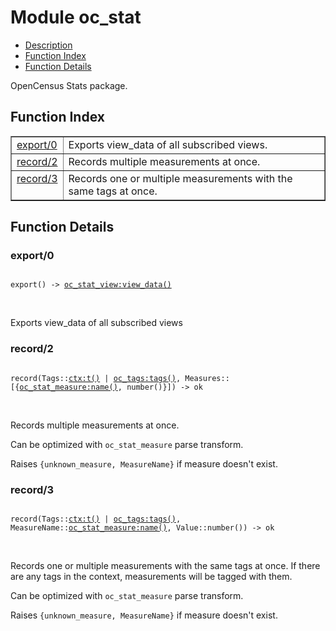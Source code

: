 

# Module oc_stat #
* [Description](#description)
* [Function Index](#index)
* [Function Details](#functions)

OpenCensus Stats package.

<a name="index"></a>

## Function Index ##


<table width="100%" border="1" cellspacing="0" cellpadding="2" summary="function index"><tr><td valign="top"><a href="#export-0">export/0</a></td><td>Exports view_data of all subscribed views.</td></tr><tr><td valign="top"><a href="#record-2">record/2</a></td><td>
Records multiple measurements at once.</td></tr><tr><td valign="top"><a href="#record-3">record/3</a></td><td>
Records one or multiple measurements with the same tags at once.</td></tr></table>


<a name="functions"></a>

## Function Details ##

<a name="export-0"></a>

### export/0 ###

<pre><code>
export() -&gt; <a href="oc_stat_view.md#type-view_data">oc_stat_view:view_data()</a>
</code></pre>
<br />

Exports view_data of all subscribed views

<a name="record-2"></a>

### record/2 ###

<pre><code>
record(Tags::<a href="ctx.md#type-t">ctx:t()</a> | <a href="oc_tags.md#type-tags">oc_tags:tags()</a>, Measures::[{<a href="oc_stat_measure.md#type-name">oc_stat_measure:name()</a>, number()}]) -&gt; ok
</code></pre>
<br />

Records multiple measurements at once.

Can be optimized with `oc_stat_measure` parse transform.

Raises `{unknown_measure, MeasureName}` if measure doesn't exist.

<a name="record-3"></a>

### record/3 ###

<pre><code>
record(Tags::<a href="ctx.md#type-t">ctx:t()</a> | <a href="oc_tags.md#type-tags">oc_tags:tags()</a>, MeasureName::<a href="oc_stat_measure.md#type-name">oc_stat_measure:name()</a>, Value::number()) -&gt; ok
</code></pre>
<br />

Records one or multiple measurements with the same tags at once.
If there are any tags in the context, measurements will be tagged with them.

Can be optimized with `oc_stat_measure` parse transform.

Raises `{unknown_measure, MeasureName}` if measure doesn't exist.

